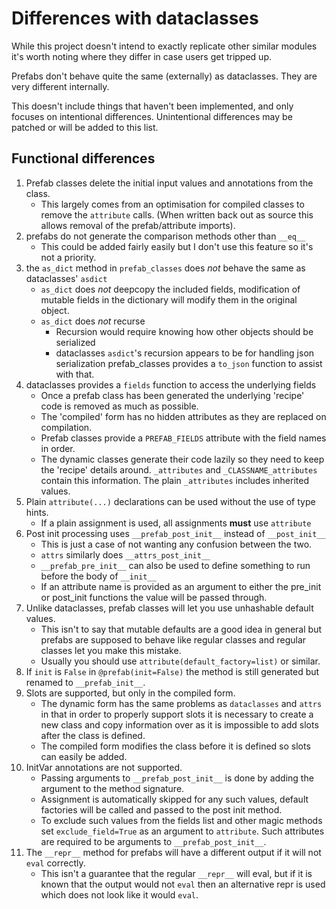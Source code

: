 # Differences with dataclasses #

While this project doesn't intend to exactly replicate other similar
modules it's worth noting where they differ in case users get tripped up.

Prefabs don't behave quite the same (externally) as dataclasses. They are
very different internally.

This doesn't include things that haven't been implemented, and only focuses
on intentional differences. Unintentional differences may be patched
or will be added to this list.

## Functional differences ##
1. Prefab classes delete the initial input values and annotations from the class.
    * This largely comes from an optimisation for compiled classes to remove the 
      `attribute` calls. (When written back out as source this allows removal of
      the prefab/attribute imports).
1. prefabs do not generate the comparison methods other than `__eq__`
    * This could be added fairly easily but I don't use this feature so it's not a priority.
1. the `as_dict` method in `prefab_classes` does *not* behave the same as 
   dataclasses' `asdict`
    * `as_dict` does *not* deepcopy the included fields, modification of mutable
      fields in the dictionary will modify them in the original object.
    * `as_dict` does *not* recurse
      - Recursion would require knowing how other objects should be serialized
      - dataclasses `asdict`'s recursion appears to be for handling json serialization
        prefab_classes provides a `to_json` function to assist with that.
1. dataclasses provides a `fields` function to access the underlying fields
    * Once a prefab class has been generated the underlying 'recipe' code is 
      removed as much as possible.
    * The 'compiled' form has no hidden attributes as they are replaced on compilation.
    * Prefab classes provide a `PREFAB_FIELDS` attribute with the field names
      in order.
    * The dynamic classes generate their code lazily so they need
      to keep the 'recipe' details around. `_attributes` and `_CLASSNAME_attributes`
      contain this information. The plain `_attributes` includes inherited values.
1. Plain `attribute(...)` declarations can be used without the use of type hints.
    * If a plain assignment is used, all assignments **must** use `attribute`
1. Post init processing uses `__prefab_post_init__` instead of `__post_init__`
    * This is just a case of not wanting any confusion between the two.
    * `attrs` similarly does `__attrs_post_init__`
    * `__prefab_pre_init__` can also be used to define something to run
      before the body of `__init__`
    * If an attribute name is provided as an argument to either the pre_init
      or post_init functions the value will be passed through.
1. Unlike dataclasses, prefab classes will let you use unhashable default
   values.
    * This isn't to say that mutable defaults are a good idea in general but
      prefabs are supposed to behave like regular classes and regular classes
      let you make this mistake.
    * Usually you should use `attribute(default_factory=list)` or similar.
1. If `init` is `False` in `@prefab(init=False)` the method is still generated
   but renamed to `__prefab_init__`.
1. Slots are supported, but only in the compiled form.
    * The dynamic form has the same problems as `dataclasses` and `attrs` in that 
      in order to properly support slots it is necessary to create a new class
      and copy information over as it is impossible to add slots after the class
      is defined.
    * The compiled form modifies the class before it is defined so slots can
      easily be added.
1. InitVar annotations are not supported.
    * Passing arguments to `__prefab_post_init__` is done by adding the argument
      to the method signature.
    * Assignment is automatically skipped for any such values, default factories
      will be called and passed to the post init method.
    * To exclude such values from the fields list and other magic methods set
      `exclude_field=True` as an argument to `attribute`. Such attributes are
      required to be arguments to `__prefab_post_init__`.
1. The `__repr__` method for prefabs will have a different output if it will not `eval` correctly.
    * This isn't a guarantee that the regular `__repr__` will eval, but if it is known
      that the output would not `eval` then an alternative repr is used which does not
      look like it would `eval`.

